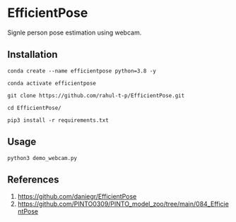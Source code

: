 # EfficientPose

Signle person pose estimation using webcam.

## Installation
```conda create --name efficientpose python=3.8 -y```

```conda activate efficientpose```

```git clone https://github.com/rahul-t-p/EfficientPose.git```

```cd EfficientPose/```

```pip3 install -r requirements.txt```

## Usage
```python3 demo_webcam.py```

## References
1. https://github.com/daniegr/EfficientPose
2. https://github.com/PINTO0309/PINTO_model_zoo/tree/main/084_EfficientPose